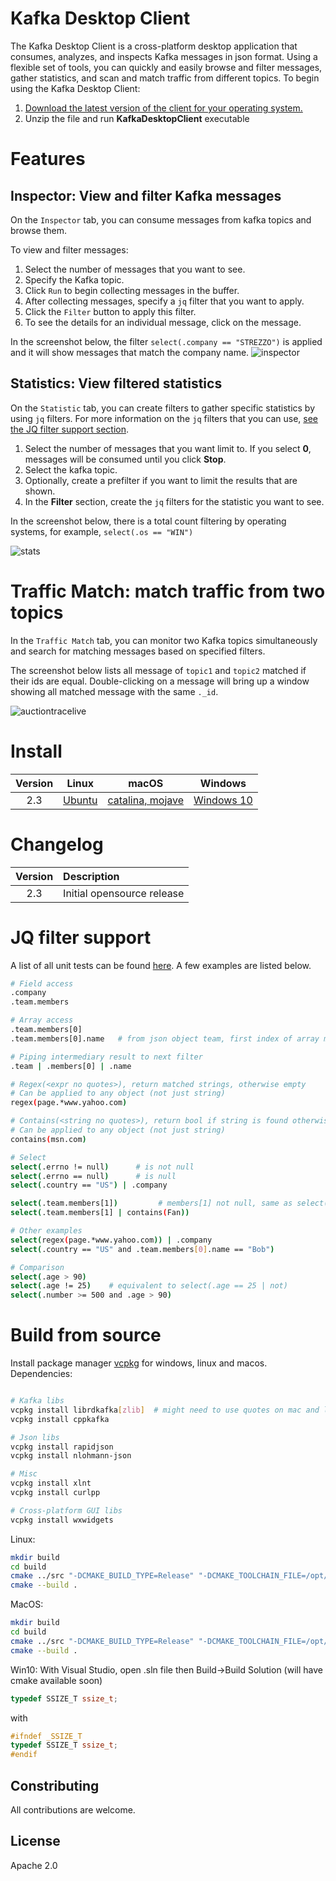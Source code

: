 # Kafka Desktop Client

The Kafka Desktop Client is a cross-platform desktop application that consumes, analyzes, and inspects Kafka messages in json format. Using a flexible set of tools, you can quickly and easily browse and filter messages, gather statistics, and scan and match traffic from different topics.
To begin using the Kafka Desktop Client:
1. [Download the latest version of the client for your operating system.](#Install)
2. Unzip the file and run **KafkaDesktopClient** executable

# Features

## Inspector: View and filter Kafka messages

On the `Inspector` tab, you can consume messages from kafka topics and browse them.

To view and filter messages:
1. Select the number of messages that you want to see.
2. Specify the Kafka topic.
3. Click `Run` to begin collecting messages in the buffer.
4. After collecting messages, specify a `jq` filter that you want to apply.
5. Click the `Filter` button to apply this filter.
6. To see the details for an individual message, click on the message.

In the screenshot below, the filter `select(.company == "STREZZO")` is applied and it will show messages that match the company name.
![inspector](screenshots/inspector.png)

## Statistics: View filtered statistics

On the `Statistic` tab, you can create filters to gather specific statistics by using `jq` filters. For more information on the `jq` filters that you can use, [see the JQ filter support section](#jq).

1. Select the number of messages that you want limit to. If you select **0**, messages will be consumed until you click **Stop**.
2. Select the kafka topic.
3. Optionally, create a prefilter if you want to limit the results that are shown.
4. In the **Filter** section, create the `jq` filters for the statistic you want to see.

In the screenshot below, there is a total count filtering by operating systems, for example, `select(.os == "WIN")`

![stats](screenshots/stats.png)

# Traffic Match: match traffic from two topics

In the `Traffic Match` tab, you can monitor two Kafka topics simultaneously and search for matching messages based on specified filters.

The screenshot below lists all message of `topic1` and `topic2` matched if their ids are equal. Double-clicking on a message will bring up a window showing all matched message with the same `._id`.

![auctiontracelive](screenshots/auctiontracelive.png)


# <a name="Install">Install</a>

Version | Linux | macOS | Windows
:------:|:-------:|:-------:|:-------:
2.3  | [Ubuntu]() | [catalina, mojave]() | [Windows 10]()

# Changelog 

Version                    |  Description
:-------------------------:|:--------------------------
2.3 | Initial opensource release

# <a name="jq">JQ filter support</a>

A list of all unit tests can be found [here](test/jq_test.cpp). A few examples are listed below.

```bash
# Field access
.company
.team.members

# Array access
.team.members[0]
.team.members[0].name   # from json object team, first index of array memebrs, show name key

# Piping intermediary result to next filter
.team | .members[0] | .name

# Regex(<expr no quotes>), return matched strings, otherwise empty
# Can be applied to any object (not just string)
regex(page.*www.yahoo.com)

# Contains(<string no quotes>), return bool if string is found otherwise false
# Can be applied to any object (not just string)
contains(msn.com)    

# Select
select(.errno != null)      # is not null
select(.errno == null)      # is null
select(.country == "US") | .company

select(.team.members[1])         # members[1] not null, same as select(.team.members[1] != null)
select(.team.members[1] | contains(Fan))

# Other examples
select(regex(page.*www.yahoo.com)) | .company
select(.country == "US" and .team.members[0].name == "Bob")

# Comparison
select(.age > 90)    
select(.age != 25)    # equivalent to select(.age == 25 | not) 
select(.number >= 500 and .age > 90)
```


# Build from source 

Install package manager [vcpkg](https://github.com/microsoft/vcpkg) for windows, linux and macos.
Dependencies:

```bash

# Kafka libs
vcpkg install librdkafka[zlib]  # might need to use quotes on mac and linux
vcpkg install cppkafka

# Json libs
vcpkg install rapidjson
vcpkg install nlohmann-json

# Misc
vcpkg install xlnt
vcpkg install curlpp

# Cross-platform GUI libs
vcpkg install wxwidgets
```

Linux:
```bash
mkdir build
cd build
cmake ../src "-DCMAKE_BUILD_TYPE=Release" "-DCMAKE_TOOLCHAIN_FILE=/opt/vcpkg/scripts/buildsystems/vcpkg.cmake" "-DwxWidgets_CONFIG_EXECUTABLE=/opt/vcpkg/buildtrees/wxwidgets/x64-linux-rel/wx-config"
cmake --build .
```

MacOS:
```bash
mkdir build
cd build
cmake ../src "-DCMAKE_BUILD_TYPE=Release" "-DCMAKE_TOOLCHAIN_FILE=/opt/vcpkg/scripts/buildsystems/vcpkg.cmake" "-DwxWidgets_CONFIG_EXECUTABLE=/opt/vcpkg/installed/x64-osx/tools/wxwidgets/wx-config"
cmake --build .
```

Win10: 
With Visual Studio, open .sln file then Build->Build Solution (will have cmake available soon)
```cpp
typedef SSIZE_T ssize_t;
```
with
```cpp
#ifndef _SSIZE_T
typedef SSIZE_T ssize_t;
#endif
```

## Constributing 
All contributions are welcome.

## License
Apache 2.0